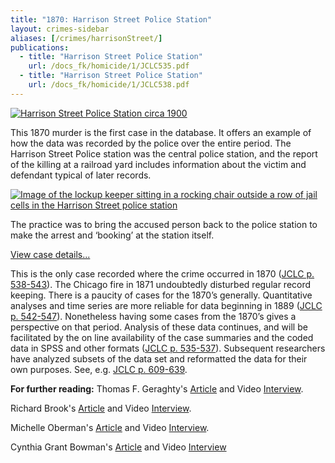 ```yaml
---
title: "1870: Harrison Street Police Station"
layout: crimes-sidebar
aliases: [/crimes/harrisonStreet/]
publications:
  - title: "Harrison Street Police Station"
    url: /docs_fk/homicide/1/JCLC535.pdf
  - title: "Harrison Street Police Station"
    url: /docs_fk/homicide/1/JCLC538.pdf
---
```


[![Harrison Street Police Station circa 1900](/img/crimes/harrisonStreet/HarrisonStreetPoliceStation.jpg)](/historical/timeline/1900/200/)

This 1870 murder is the first case in the database. It offers an example of how the data was recorded by the police over the entire period. The Harrison Street Police station was the central police station, and the report of the killing at a railroad yard includes information about the victim and defendant typical of later records.

[![Image of the lockup keeper sitting in a rocking chair outside a row of jail cells in the Harrison Street police station](/img/crimes/harrisonStreet/LockupKeeperOutsideJailCells.jpg)](/historical/timeline/1907/283/)

The practice was to bring the accused person back to the police station to make the arrest and ‘booking’ at the station itself.

[View case details...](/database/1/)

This is the only case recorded where the crime occurred in 1870 ([JCLC p. 538-543](/docs_fk/homicide/538-543.pdf)). The Chicago fire in 1871 undoubtedly disturbed regular record keeping. There is a paucity of cases for the 1870’s generally. Quantitative analyses and time series are more reliable for data beginning in 1889 ([JCLC p. 542-547](/docs_fk/homicide/542-547.pdf)). Nonetheless having some cases from the 1870’s gives a perspective on that period. Analysis of these data continues, and will be facilitated by the on line availability of the case summaries and the coded data in SPSS and other formats ([JCLC p. 535-537](/docs_fk/homicide/535-537.pdf)). Subsequent researchers have analyzed subsets of the data set and reformatted the data for their own purposes. See, e.g. [JCLC p. 609-639](/docs_fk/homicide/609-639.pdf).

**For further reading:**
Thomas F. Geraghty's [Article](/docs_fk/homicide/jclc555-607.pdf) and Video [Interview](/gallery/).

Richard Brook's [Article](/docs_fk/homicide/jclc609-639.pdf) and Video [Interview](/gallery/).

Michelle Oberman's [Article](/docs_fk/homicide/jclc707-737.pdf) and Video [Interview](/gallery/).

Cynthia Grant Bowman's [Article](/docs_fk/homicide/jclc739-790.pdf) and Video [Interview](/gallery/)
